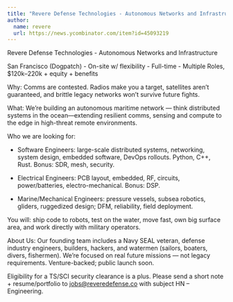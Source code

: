 ```yaml
---
title: "Revere Defense Technologies - Autonomous Networks and Infrastructure"
author:
  name: revere
  url: https://news.ycombinator.com/item?id=45093219
---
```

Revere Defense Technologies - Autonomous Networks and Infrastructure

San Francisco (Dogpatch) - On-site w&#x2F; flexibility - Full-time - Multiple Roles, $120k–220k + equity + benefits

Why: Comms are contested. Radios make you a target, satellites aren’t guaranteed, and brittle legacy networks won’t survive future fights.

What: We’re building an autonomous maritime network — think distributed systems in the ocean—extending resilient comms, sensing and compute to the edge in high-threat remote environments.

Who we are looking for:

- Software Engineers: large-scale distributed systems, networking, system design, embedded software, DevOps rollouts. Python, C++, Rust. Bonus: SDR, mesh, security.

- Electrical Engineers: PCB layout, embedded, RF, circuits, power&#x2F;batteries, electro-mechanical. Bonus: DSP.

- Marine&#x2F;Mechanical Engineers: pressure vessels, subsea robotics, gliders, ruggedized design; DFM, reliability, field deployment.

You will: ship code to robots, test on the water, move fast, own big surface area, and work directly with military operators.

About Us: Our founding team includes a Navy SEAL veteran, defense industry engineers, builders, hackers, and watermen (sailors, boaters, divers, fishermen). We’re focused on real future missions — not legacy requirements. Venture-backed; public launch soon.

Eligibility for a TS&#x2F;SCI security clearance is a plus. Please send a short note + resume&#x2F;portfolio to jobs@reveredefense.co with subject HN – Engineering.
<JobApplication />
